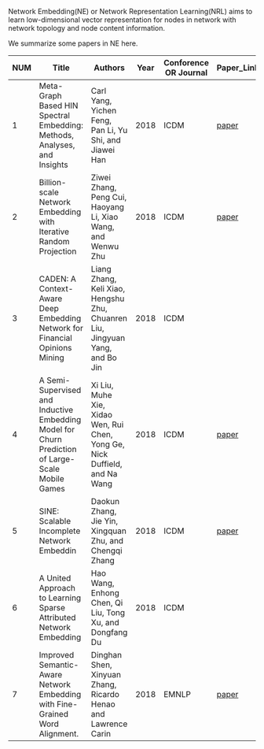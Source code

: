 Network Embedding(NE) or Network Representation Learning(NRL) aims to learn low-dimensional vector representation for nodes in network with network topology and node content information.

We summarize some papers in NE here.

|NUM|Title|Authors|Year|Conforence OR Journal|Paper_Link|Code_Link|Note|
|---|-----|-------|----|---------------------|----------|---------|----|
|1  |Meta-Graph Based HIN Spectral Embedding: Methods, Analyses, and Insights|Carl Yang, Yichen Feng, Pan Li, Yu Shi, and Jiawei Han|2018 |ICDM|[paper](http://yushi2.web.engr.illinois.edu/icdm18.pdf)|||
|2  |Billion-scale Network Embedding with Iterative Random Projection|Ziwei Zhang, Peng Cui, Haoyang Li, Xiao Wang, and Wenwu Zhu|2018 |ICDM|[paper](https://arxiv.org/pdf/1805.02396.pdf)|||
|3  |CADEN: A Context-Aware Deep Embedding Network for Financial Opinions Mining|Liang Zhang, Keli Xiao, Hengshu Zhu, Chuanren Liu, Jingyuan Yang, and Bo Jin|2018 |ICDM||||
|4  |A Semi-Supervised and Inductive Embedding Model for Churn Prediction of Large-Scale Mobile Games|Xi Liu, Muhe Xie, Xidao Wen, Rui Chen, Yong Ge, Nick Duffield, and Na Wang|2018 |ICDM|[paper](https://arxiv.org/pdf/1808.06573.pdf)||结合任务|
|5  |SINE: Scalable Incomplete Network Embeddin|Daokun Zhang, Jie Yin, Xingquan Zhu, and Chengqi Zhang|2018 |ICDM|[paper](https://arxiv.org/pdf/1810.06768.pdf)|[code](https://github.com/daokunzhang/SINE)||
|6  |A United Approach to Learning Sparse Attributed Network Embedding|Hao Wang, Enhong Chen, Qi Liu, Tong Xu, and Dongfang Du|2018 |ICDM||||
|7  |Improved Semantic-Aware Network Embedding with Fine-Grained Word Alignment. |Dinghan Shen, Xinyuan Zhang, Ricardo Henao and Lawrence Carin|2018 |EMNLP|[paper](http://aclweb.org/anthology/D18-1209)|||
